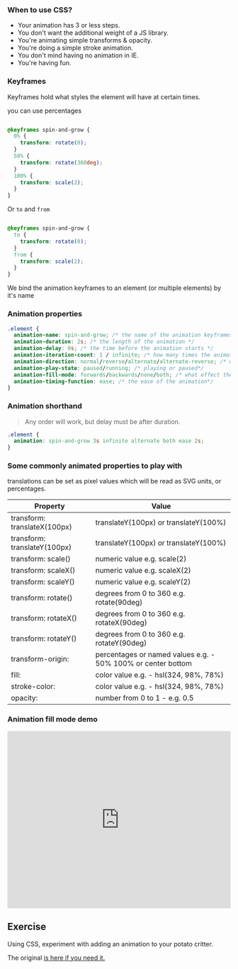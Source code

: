 ### When to use CSS?

- Your animation has 3 or less steps.
- You don't want the additional weight of a JS library.
- You're animating simple transforms & opacity.
- You're doing a simple stroke animation.
- You don't mind having no animation in IE.
- You're having fun.


### Keyframes 

Keyframes hold what styles the element will have at certain times.

you can use percentages

```css

@keyframes spin-and-grow {
  0% {
    transform: rotate(0);
  }
  50% {
    transform: rotate(360deg);
  }
  100% {
    transform: scale(2);
  }
}
```

Or ```to``` and ```from```

```css

@keyframes spin-and-grow {
  to {
    transform: rotate(0);
  }
  from {
    transform: scale(2);
  }
}
```

We bind the animation keyframes to an element (or multiple elements) by it's name

### Animation properties

```css
.element {
  animation-name: spin-and-grow; /* the name of the animation keyframes */
  animation-duration: 2s; /* the length of the animation */
  animation-delay: 0s; /* the time before the animation starts */
  animation-iteration-count: 1 / infinite; /* how many times the animation will play*/
  animation-direction: normal/reverse/alternate/alternate-reverse; /* which direction it will run it*/
  animation-play-state: paused/running; /* playing or paused*/
  animation-fill-mode: forwards/backwards/none/both; /* what effect the animation styles will have on the element outside of the animation*/
  animation-timing-function: ease; /* the ease of the animation*/
}
```

### Animation shorthand

> Any order will work, but delay must be after duration.

```css
.element {
  animation: spin-and-grow 3s infinite alternate both ease 2s;
}
```

### Some commonly animated properties to play with

translations can be set as pixel values which will be read as SVG units, or percentages.

| Property                                 | Value | 
| ----------------------------------- | -----------------------------------| 
| transform: translateX(100px)        | translateY(100px) or translateY(100%)| 
| transform: translateY(100px)        | translateY(100px) or translateY(100%)| 
| transform: scale()                 | numeric value e.g. scale(2) | 
| transform: scaleX()                | numeric value e.g. scaleX(2) | 
| transform: scaleY()                | numeric value e.g. scaleY(2) | 
| transform: rotate()            | degrees from 0 to 360 e.g. rotate(90deg)| 
| transform: rotateX()           | degrees from 0 to 360 e.g. rotateX(90deg) | 
| transform: rotateY()           | degrees from 0 to 360 e.g. rotateY(90deg) | 
| transform-origin:     | percentages or named values e.g. - 50% 100%  or center bottom | 
| fill:           |  color value e.g. - hsl(324, 98%, 78%)|  
| stroke-color:   |  color value e.g. - hsl(324, 98%, 78%)| 
| opacity:       | number from 0 to 1 - e.g. 0.5| 

### Animation fill mode demo

<iframe height="400" style="width: 100%;" scrolling="no" title="Animation fill mode demo" src="https://codepen.io/svganimationworkshop/embed/xxGrXjR?height=265&theme-id=default&default-tab=result" frameborder="no" allowtransparency="true" allowfullscreen="true">
  See the Pen <a href='https://codepen.io/svganimationworkshop/pen/xxGrXjR'>Animation fill mode demo</a> by SVG-workshops
  (<a href='https://codepen.io/svganimationworkshop'>@svganimationworkshop</a>) on <a href='https://codepen.io'>CodePen</a>.
</iframe>

## Exercise

Using CSS, experiment with adding an animation to your potato critter.

The original [is here if you need it.](https://codepen.io/svganimationworkshop/pen/WNwBqGG)

